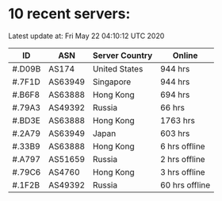 # 10 recent servers:

Latest update at: Fri May 22 04:10:12 UTC 2020

| ID | ASN | Server Country | Online |
| -- | --- | -------------- | ------ |
| #.D09B | AS174 | United States | 944 hrs |
| #.7F1D | AS63949 | Singapore | 944 hrs |
| #.B6F8 | AS63888 | Hong Kong | 694 hrs |
| #.79A3 | AS49392 | Russia | 66 hrs |
| #.BD3E | AS63888 | Hong Kong | 1763 hrs |
| #.2A79 | AS63949 | Japan | 603 hrs |
| #.33B9 | AS63888 | Hong Kong | 6 hrs offline |
| #.A797 | AS51659 | Russia | 2 hrs offline |
| #.79C6 | AS4760 | Hong Kong | 3 hrs offline |
| #.1F2B | AS49392 | Russia | 60 hrs offline |

